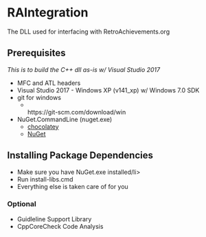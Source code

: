# RAIntegration

The DLL used for interfacing with RetroAchievements.org

## Prerequisites

*This is to build the C++ dll as-is w/ Visual Studio 2017*

<ul>
	<li>MFC and ATL headers</li>
	<li>Visual Studio 2017 - Windows XP (v141_xp) w/ Windows 7.0 SDK</li>
	<li>git for windows<ul><li></li>https://git-scm.com/download/win</ul></li>
	<li>NuGet.CommandLine (nuget.exe)
	  <ul>
	    <li><a href="https://chocolatey.org/packages/NuGet.CommandLine">chocolatey</a></li>
	    <li><a href="https://dist.nuget.org/win-x86-commandline/latest/nuget.exe">NuGet</a></li>
	  </ul>
	</li>	
</ul>

## Installing Package Dependencies
<ul>
    <li>Make sure you have NuGet.exe installed/li>
    <li>Run install-libs.cmd</li>
    <li>Everything else is taken care of for you</li>
</ul>

### Optional

- Guidleline Support Library
- CppCoreCheck Code Analysis
